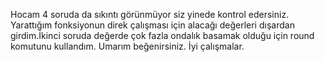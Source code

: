 Hocam 4 soruda da sıkıntı görünmüyor siz yinede kontrol edersiniz. Yarattığım fonksiyonun direk çalışması için alacağı değerleri dışardan girdim.İkinci soruda değerde çok fazla ondalık basamak olduğu için round komutunu kullandım. Umarım beğenirsiniz. İyi çalışmalar.
